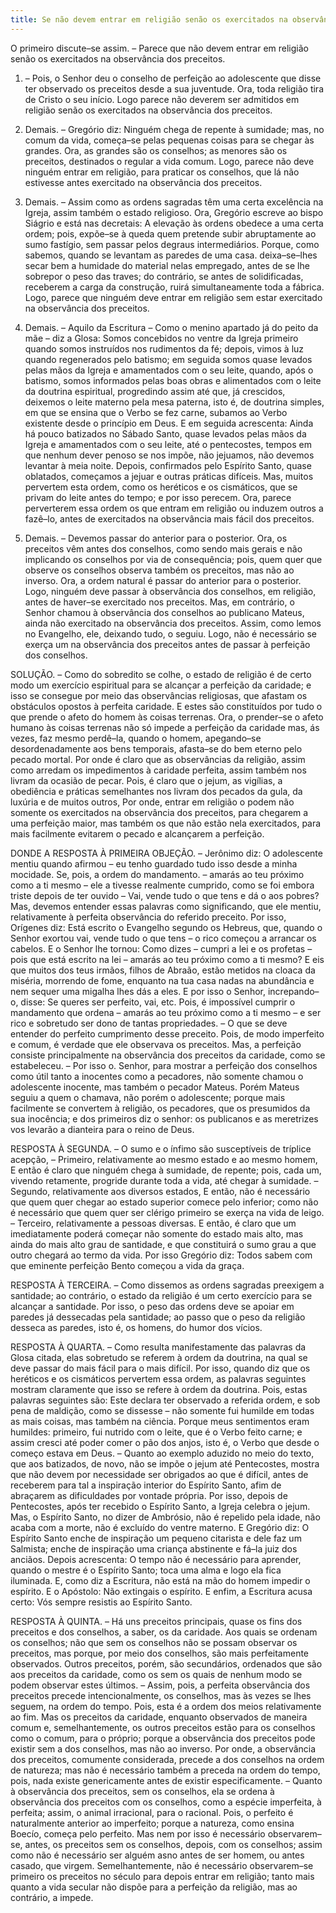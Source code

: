 ```yaml
---
title: Se não devem entrar em religião senão os exercitados na observância dos preceitos
---
```


O primeiro discute–se assim. – Parece que não devem entrar em religião senão os exercitados na observância dos preceitos.  

1. – Pois, o Senhor deu o conselho de perfeição ao adolescente que disse ter observado os preceitos desde a sua juventude. Ora, toda religião tira de Cristo o seu início. Logo parece não deverem ser admitidos em religião senão os exercitados na observância dos preceitos.  

2. Demais. – Gregório diz: Ninguém chega de repente à sumidade; mas, no comum da vida, começa–se pelas pequenas coisas para se chegar às grandes. Ora, as grandes são os conselhos; as menores são os preceitos, destinados o regular a vida comum. Logo, parece não deve ninguém entrar em religião, para praticar os conselhos, que lá não estivesse antes exercitado na observância dos preceitos.  

3. Demais. – Assim como as ordens sagradas têm uma certa excelência na Igreja, assim também o estado religioso. Ora, Gregório escreve ao bispo Siágrio e está nas decretais: A elevação às ordens obedece a uma certa ordem; pois, expõe–se à queda quem pretende subir abruptamente ao sumo fastígio, sem passar pelos degraus intermediários. Porque, como sabemos, quando se levantam as paredes de uma casa. deixa–se–lhes secar bem a humidade do material nelas empregado, antes de se lhe sobrepor o peso das traves; do contrário, se antes de solidificadas, receberem a carga da construção, ruirá simultaneamente toda a fábrica. Logo, parece que ninguém deve entrar em religião sem estar exercitado na observância dos preceitos.  

4. Demais. – Aquilo da Escritura – Como o menino apartado já do peito da mãe – diz a Glosa: Somos concebidos no ventre da Igreja primeiro quando somos instruídos nos rudimentos da fé; depois, vimos à luz quando regenerados pelo batismo; em seguida somos quase levados pelas mãos da Igreja e amamentados com o seu leite, quando, após o batismo, somos informados pelas boas obras e alimentados com o leite da doutrina espiritual, progredindo assim até que, já crescidos, deixemos o leite materno pela mesa paterna, isto é, de doutrina simples, em que se ensina que o Verbo se fez carne, subamos ao Verbo existente desde o princípio em Deus. E em seguida acrescenta: Ainda há pouco batizados no Sábado Santo, quase levados pelas mãos da Igreja e amamentados com o seu leite, até o pentecostes, tempos em que nenhum dever penoso se nos impõe, não jejuamos, não devemos levantar à meia noite. Depois, confirmados pelo Espírito Santo, quase oblatados, começamos a jejuar e outras práticas difíceis. Mas, muitos pervertem esta ordem, como os heréticos e os cismáticos, que se privam do leite antes do tempo; e por isso perecem. Ora, parece perverterem essa ordem os que entram em religião ou induzem outros a fazê–lo, antes de exercitados na observância mais fácil dos preceitos.  

5. Demais. – Devemos passar do anterior para o posterior. Ora, os preceitos vêm antes dos conselhos, como sendo mais gerais e não implicando os conselhos por via de consequência; pois, quem quer que observe os conselhos observa também os preceitos, mas não ao inverso. Ora, a ordem natural é passar do anterior para o posterior. Logo, ninguém deve passar à observância dos conselhos, em religião, antes de haver–se exercitado nos preceitos.  Mas, em contrário, o Senhor chamou à observância dos conselhos ao publicano Mateus, ainda não exercitado na observância dos preceitos. Assim, como lemos no Evangelho, ele, deixando tudo, o seguiu. Logo, não é necessário se exerça um na observância dos preceitos antes de passar à perfeição dos conselhos.  

SOLUÇÃO. – Como do sobredito se colhe, o estado de religião é de certo modo um exercício espiritual para se alcançar a perfeição da caridade; e isso se consegue por meio das observâncias religiosas, que afastam os obstáculos opostos à perfeita caridade. E estes são constituídos por tudo o que prende o afeto do homem às coisas terrenas. Ora, o prender–se o afeto humano às coisas terrenas não só impede a perfeição da caridade mas, ás vezes, faz mesmo perdê–la, quando o homem, apegando–se desordenadamente aos bens temporais, afasta–se do bem eterno pelo pecado mortal. Por onde é claro que as observâncias da religião, assim como arredam os impedimentos à caridade perfeita, assim também nos livram da ocasião de pecar. Pois, é claro que o jejum, as vigílias, a obediência e práticas semelhantes nos livram dos pecados da gula, da luxúria e de muitos outros, Por onde, entrar em religião o podem não somente os exercitados na observância dos preceitos, para chegarem a uma perfeição maior, mas também os que não estão nela exercitados, para mais facilmente evitarem o pecado e alcançarem a perfeição.  

DONDE A RESPOSTA À PRIMEIRA OBJEÇÃO. – Jerônimo diz: O adolescente mentiu quando afirmou – eu tenho guardado tudo isso desde a minha mocidade. Se, pois, a ordem do mandamento. – amarás ao teu próximo como a ti mesmo – ele a tivesse realmente cumprido, como se foi embora triste depois de ter ouvido – Vai, vende tudo o que tens e dá o aos pobres? Mas, devemos entender essas palavras como significando, que ele mentiu, relativamente à perfeita observância do referido preceito. Por isso, Orígenes diz: Está escrito o Evangelho segundo os Hebreus, que, quando o Senhor exortou vai, vende tudo o que tens – o rico começou a arrancar os cabelos. E o Senhor lhe tornou: Como dizes – cumpri a lei e os profetas – pois que está escrito na lei – amarás ao teu próximo como a ti mesmo? E eis que muitos dos teus irmãos, filhos de Abraão, estão metidos na cloaca da miséria, morrendo de fome, enquanto na tua casa nadas na abundância e nem sequer uma migalha lhes dás a eles. E por isso o Senhor, increpando–o, disse: Se queres ser perfeito, vai, etc. Pois, é impossível cumprir o mandamento que ordena – amarás ao teu próximo como a ti mesmo – e ser rico e sobretudo ser dono de tantas propriedades. – O que se deve entender do perfeito cumprimento desse preceito. Pois, de modo imperfeito e comum, é verdade que ele observava os preceitos. Mas, a perfeição consiste principalmente na observância dos preceitos da caridade, como se estabeleceu. – Por isso o. Senhor, para mostrar a perfeição dos conselhos como útil tanto a inocentes como a pecadores, não somente chamou o adolescente inocente, mas também o pecador Mateus. Porém Mateus seguiu a quem o chamava, não porém o adolescente; porque mais facilmente se convertem à religião, os pecadores, que os presumidos da sua inocência; e dos primeiros diz o senhor: os publicanos e as meretrizes vos levarão a dianteira para o reino de Deus.  

RESPOSTA À SEGUNDA. – O sumo e o ínfimo são susceptíveis de tríplice acepção, – Primeiro, relativamente ao mesmo estado e ao mesmo homem, E então é claro que ninguém chega à sumidade, de repente; pois, cada um, vivendo retamente, progride durante toda a vida, até chegar à sumidade. – Segundo, relativamente aos diversos estados, E então, não é necessário que quem quer chegar ao estado superior comece pelo inferior; como não é necessário que quem quer ser clérigo primeiro se exerça na vida de leigo. – Terceiro, relativamente a pessoas diversas. E então, é claro que um imediatamente poderá começar não somente do estado mais alto, mas ainda do mais alto grau de santidade, e que constituirá o sumo grau a que outro chegará ao termo da vida. Por isso Gregório diz: Todos sabem com que eminente perfeição Bento começou a vida da graça. 

RESPOSTA À TERCEIRA. – Como dissemos as ordens sagradas preexigem a santidade; ao contrário, o estado da religião é um certo exercício para se alcançar a santidade. Por isso, o peso das ordens deve se apoiar em paredes já dessecadas pela santidade; ao passo que o peso da religião desseca as paredes, isto é, os homens, do humor dos vícios.  

RESPOSTA À QUARTA. – Como resulta manifestamente das palavras da Glosa citada, elas sobretudo se referem à ordem da doutrina, na qual se deve passar do mais fácil para o mais difícil. Por isso, quando diz que os heréticos e os cismáticos pervertem essa ordem, as palavras seguintes mostram claramente que isso se refere à ordem da doutrina. Pois, estas palavras seguintes são: Este declara ter observado a referida ordem, e sob pena de maldição, como se dissesse – não somente fui humilde em todas as mais coisas, mas também na ciência. Porque meus sentimentos eram humildes: primeiro, fui nutrido com o leite, que é o Verbo feito carne; e assim cresci até poder comer o pão dos anjos, isto é, o Verbo que desde o começo estava em Deus. – Quanto ao exemplo aduzido no meio do texto, que aos batizados, de novo, não se impõe o jejum até Pentecostes, mostra que não devem por necessidade ser obrigados ao que é difícil, antes de receberem para tal a inspiração interior do Espírito Santo, afim de abraçarem as dificuldades por vontade própria. Por isso, depois de Pentecostes, após ter recebido o Espírito Santo, a Igreja celebra o jejum. Mas, o Espírito Santo, no dizer de Ambrósio, não é repelido pela idade, não acaba com a morte, não é excluído do ventre materno. E Gregório diz: O Espírito Santo enche de inspiração um pequeno citarista e dele faz um Salmista; enche de inspiração uma criança abstinente e fá–la juiz dos anciãos. Depois acrescenta: O tempo não é necessário para aprender, quando o mestre é o Espírito Santo; toca uma alma e logo ela fica iluminada. E, como diz a Escritura, não está na mão do homem impedir o espírito. E o Apóstolo: Não extingais o espírito. E enfim, a Escritura acusa certo: Vós sempre resistis ao Espírito Santo.  

RESPOSTA À QUINTA. – Há uns preceitos principais, quase os fins dos preceitos e dos conselhos, a saber, os da caridade. Aos quais se ordenam os conselhos; não que sem os conselhos não se possam observar os preceitos, mas porque, por meio dos conselhos, são mais perfeitamente observados. Outros preceitos, porém, são secundários, ordenados que são aos preceitos da caridade, como os sem os quais de nenhum modo se podem observar estes últimos. – Assim, pois, a perfeita observância dos preceitos precede intencionalmente, os conselhos, mas às vezes se lhes seguem, na ordem do tempo. Pois, esta é a ordem dos meios relativamente ao fim. Mas os preceitos da caridade, enquanto observados de maneira comum e, semelhantemente, os outros preceitos estão para os conselhos como o comum, para o próprio; porque a observância dos preceitos pode existir sem a dos conselhos, mas não ao inverso. Por onde, a observância dos preceitos, comumente considerada, precede a dos conselhos na ordem de natureza; mas não é necessário também a preceda na ordem do tempo, pois, nada existe genericamente antes de existir especificamente. – Quanto à observância dos preceitos, sem os conselhos, ela se ordena à observância dos preceitos com os conselhos, como a espécie imperfeita, à perfeita; assim, o animal irracional, para o racional. Pois, o perfeito é naturalmente anterior ao imperfeito; porque a natureza, como ensina Boecío, começa pelo perfeito. Mas nem por isso é necessário observarem–se, antes, os preceitos sem os conselhos, depois, com os conselhos; assim como não é necessário ser alguém asno antes de ser homem, ou antes casado, que virgem. Semelhantemente, não é necessário observarem–se primeiro os preceitos no século para depois entrar em religião; tanto mais quanto a vida secular não dispõe para a perfeição da religião, mas ao contrário, a impede.